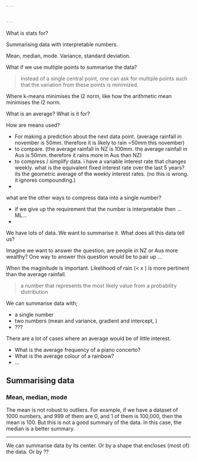 ```yaml
---


---
```


<!-- the philosophy of statistics -->

What is stats for?

Summarising data with interpretable numbers.

Mean, median, mode.
Variance, standard deviation.


What if we use multiple points to summarise the data?

> Instead of a single central point, one can ask for multiple points such that the variation from these points is minimized.

Where k-means minimises the l2 norm, like how the arithmetic mean minimises the l2 norm.



<aside>

What is an average? What is it for?

How are means used?
- For making a prediction about the next data point. (average rainfall in november is 50mm. therefore it is likely to rain ~50mm this november)
- to compare. (the average rainfall in NZ is 100mm. the average rainfall in Aus is 50mm. therefore it rains more in Aus than NZ)
- to compress / simplify data. i have a variable interest rate that changes weekly. what is the equivalent fixed interest rate over the last 5 years? its the geometric average of the weekly interest rates. (no this is wrong. it ignores compounding.)
- 

what are the other ways to compress data into a single number?
- if we give up the requirement that the number is interpretable then ... ML...
- 

We have lots of data. We want to summarise it.
What does all this data tell us?

Imagine we want to answer the question; are people in NZ or Aus more wealthy?
One way to answer this question would be to pair up ...

When the maginitude is important.
Likelihood of rain (\< x ) is more pertinent than the average rainfall.

> a number that represents the most likely value from a probability distribution

We can summarise data with;
- a single number
- two numbers (mean and variance, gradient and intercept, )
- ???


There are a lot of cases where an average would be of little interest.
- What is the average frequency of a piano concerto?
- What is the average colour of a rainbow?
- ...


</aside>

## Summarising data

### Mean, median, mode

The mean is not robust to outliers.
For example, if we have a dataset of 1000 numbers, and 999 of them are 0, and 1 of them is 100,000, then the mean is 100. But this is not a good summary of the data. 
In this case, the median is a better summary.

***

We can summarise data by its center.
Or by a shape that encloses (most of) the data.
Or by ??